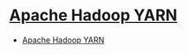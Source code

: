 # [Apache Hadoop YARN](https://hadoop.apache.org/docs/r3.2.2/hadoop-yarn/hadoop-yarn-site/YARN.html)

- [Apache Hadoop YARN](#apache-hadoop-yarn)

